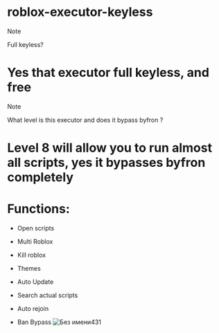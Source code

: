 # roblox-executor-keyless
 > [!NOTE]
 > Full keyless?

# Yes that executor full keyless, and free

> [!NOTE]
> What level is this executor and does it bypass byfron ?

# Level 8 will allow you to run almost all scripts, yes it bypasses byfron completely

# **Functions:**
- Open scripts
- Multi Roblox
- Kill roblox
- Themes
- Auto Update
- Search actual scripts
- Auto rejoin

- Ban Bypass
![Без имени431](https://github.com/user-attachments/assets/dadab095-6a1c-4f9b-94e5-738841447280)
